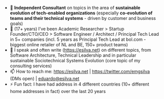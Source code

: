 * 🌱  **Independent Consultant** on topics in the area of **sustainable evolution of tech-enabled organizations** (especially **co-evolution of teams and their technical systems** - driven by customer and business goals)
* 👯  (17+ years) I’ve been Academic Researcher > Startup Founder/CTO/CEO > Software Engineer / Architect / Principal Tech Lead in 5+ companies (incl. 5 years as Principal Tech Lead at bol.com - biggest online retailer of NL and BE, 150+ product teams)
* 🤔  I speak and often write (https://esilva.net) on different topics, from Software Architecture, Technical Leadership and in particular sustainable Sociotechnical Systems Evolution (core topic of my consulting services)
* 📫  How to reach me: https://esilva.net | https://twitter.com/emgsilva (DMs open) | eduardo@esilva.net
* ⚡  Fun fact: I have had address in 4 different countries (10+ different home addresses in fact) over the last 20 years
